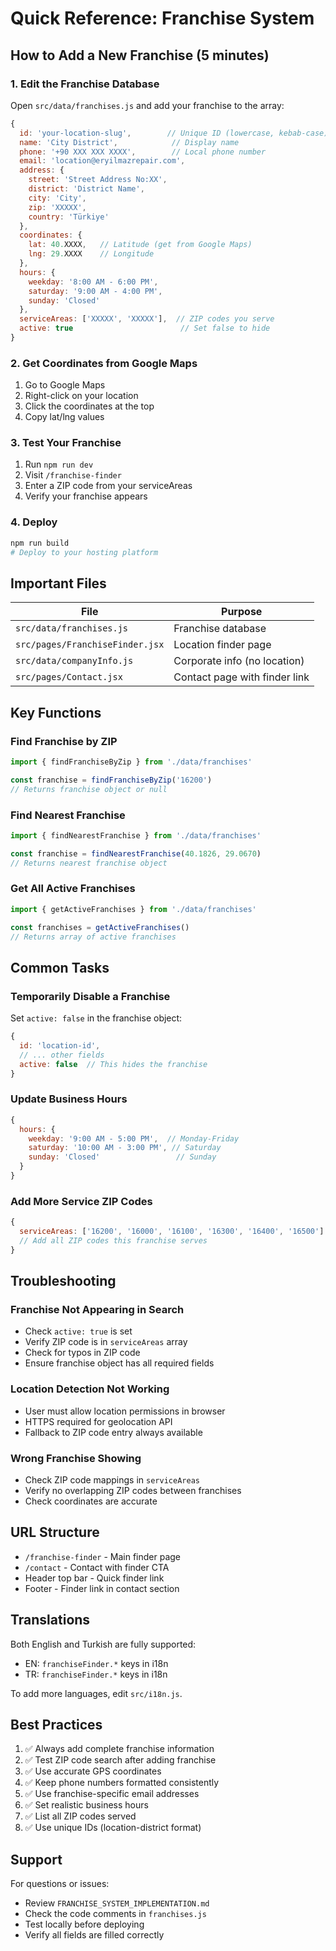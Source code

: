 # Quick Reference: Franchise System

## How to Add a New Franchise (5 minutes)

### 1. Edit the Franchise Database
Open `src/data/franchises.js` and add your franchise to the array:

```javascript
{
  id: 'your-location-slug',        // Unique ID (lowercase, kebab-case)
  name: 'City District',            // Display name
  phone: '+90 XXX XXX XXXX',        // Local phone number
  email: 'location@eryilmazrepair.com',
  address: {
    street: 'Street Address No:XX',
    district: 'District Name',
    city: 'City',
    zip: 'XXXXX',
    country: 'Türkiye'
  },
  coordinates: {
    lat: 40.XXXX,   // Latitude (get from Google Maps)
    lng: 29.XXXX    // Longitude
  },
  hours: {
    weekday: '8:00 AM - 6:00 PM',
    saturday: '9:00 AM - 4:00 PM',
    sunday: 'Closed'
  },
  serviceAreas: ['XXXXX', 'XXXXX'],  // ZIP codes you serve
  active: true                        // Set false to hide
}
```

### 2. Get Coordinates from Google Maps
1. Go to Google Maps
2. Right-click on your location
3. Click the coordinates at the top
4. Copy lat/lng values

### 3. Test Your Franchise
1. Run `npm run dev`
2. Visit `/franchise-finder`
3. Enter a ZIP code from your serviceAreas
4. Verify your franchise appears

### 4. Deploy
```bash
npm run build
# Deploy to your hosting platform
```

## Important Files

| File | Purpose |
|------|---------|
| `src/data/franchises.js` | Franchise database |
| `src/pages/FranchiseFinder.jsx` | Location finder page |
| `src/data/companyInfo.js` | Corporate info (no location) |
| `src/pages/Contact.jsx` | Contact page with finder link |

## Key Functions

### Find Franchise by ZIP
```javascript
import { findFranchiseByZip } from './data/franchises'

const franchise = findFranchiseByZip('16200')
// Returns franchise object or null
```

### Find Nearest Franchise
```javascript
import { findNearestFranchise } from './data/franchises'

const franchise = findNearestFranchise(40.1826, 29.0670)
// Returns nearest franchise object
```

### Get All Active Franchises
```javascript
import { getActiveFranchises } from './data/franchises'

const franchises = getActiveFranchises()
// Returns array of active franchises
```

## Common Tasks

### Temporarily Disable a Franchise
Set `active: false` in the franchise object:
```javascript
{
  id: 'location-id',
  // ... other fields
  active: false  // This hides the franchise
}
```

### Update Business Hours
```javascript
{
  hours: {
    weekday: '9:00 AM - 5:00 PM',  // Monday-Friday
    saturday: '10:00 AM - 3:00 PM', // Saturday
    sunday: 'Closed'                 // Sunday
  }
}
```

### Add More Service ZIP Codes
```javascript
{
  serviceAreas: ['16200', '16000', '16100', '16300', '16400', '16500']
  // Add all ZIP codes this franchise serves
}
```

## Troubleshooting

### Franchise Not Appearing in Search
- Check `active: true` is set
- Verify ZIP code is in `serviceAreas` array
- Check for typos in ZIP code
- Ensure franchise object has all required fields

### Location Detection Not Working
- User must allow location permissions in browser
- HTTPS required for geolocation API
- Fallback to ZIP code entry always available

### Wrong Franchise Showing
- Check ZIP code mappings in `serviceAreas`
- Verify no overlapping ZIP codes between franchises
- Check coordinates are accurate

## URL Structure

- `/franchise-finder` - Main finder page
- `/contact` - Contact with finder CTA
- Header top bar - Quick finder link
- Footer - Finder link in contact section

## Translations

Both English and Turkish are fully supported:
- EN: `franchiseFinder.*` keys in i18n
- TR: `franchiseFinder.*` keys in i18n

To add more languages, edit `src/i18n.js`.

## Best Practices

1. ✅ Always add complete franchise information
2. ✅ Test ZIP code search after adding franchise
3. ✅ Use accurate GPS coordinates
4. ✅ Keep phone numbers formatted consistently
5. ✅ Use franchise-specific email addresses
6. ✅ Set realistic business hours
7. ✅ List all ZIP codes served
8. ✅ Use unique IDs (location-district format)

## Support

For questions or issues:
- Review `FRANCHISE_SYSTEM_IMPLEMENTATION.md`
- Check the code comments in `franchises.js`
- Test locally before deploying
- Verify all fields are filled correctly
